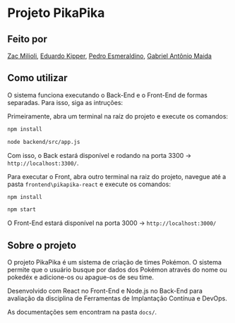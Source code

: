 # Projeto PikaPika

## Feito por
[Zac Milioli](https://www.linkedin.com/in/zac-milioli/), [Eduardo Kipper](https://www.linkedin.com/in/eduardo-kipper-3451771a4/), [Pedro Esmeraldino](https://www.linkedin.com/in/pedro-esmeraldino-922b82214/), [Gabriel Antônio Maida](https://www.linkedin.com/in/gabrielmaida/)

## Como utilizar

O sistema funciona executando o Back-End e o Front-End de formas separadas. Para isso, siga as intruções:


Primeiramente, abra um terminal na raíz do projeto e execute os comandos:
```bash
npm install

node backend/src/app.js
```
Com isso, o Back estará disponível e rodando na porta 3300 -> `http://localhost:3300/`.

Para executar o Front, abra outro terminal na raiz do projeto, navegue até a pasta ```frontend\pikapika-react``` e execute os comandos:
```bash
npm install

npm start
```
O Front-End estará disponível na porta 3000 -> `http://localhost:3000/`
<br>


## Sobre o projeto

O projeto PikaPika é um sistema de criação de times Pokémon. O sistema permite que o usuário busque por dados dos Pokémon através do nome ou pokedéx e adicione-os ou apague-os de seu time.

Desenvolvido com React no Front-End e Node.js no Back-End para avaliação da disciplina de Ferramentas de Implantação Contínua e DevOps.

As documentações sem encontram na pasta ```docs/```.
